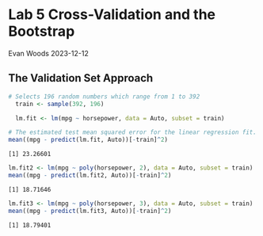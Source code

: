 Lab 5 Cross-Validation and the Bootstrap
================
Evan Woods
2023-12-12

## The Validation Set Approach

``` r
# Selects 196 random numbers which range from 1 to 392
  train <- sample(392, 196) 
```

``` r
  lm.fit <- lm(mpg ~ horsepower, data = Auto, subset = train)
```

``` r
# The estimated test mean squared error for the linear regression fit. 
mean((mpg - predict(lm.fit, Auto))[-train]^2) 
```

    [1] 23.26601

``` r
lm.fit2 <- lm(mpg ~ poly(horsepower, 2), data = Auto, subset = train)
mean((mpg - predict(lm.fit2, Auto))[-train]^2)
```

    [1] 18.71646

``` r
lm.fit3 <- lm(mpg ~ poly(horsepower, 3), data = Auto, subset = train)
mean((mpg - predict(lm.fit3, Auto))[-train]^2)
```

    [1] 18.79401
